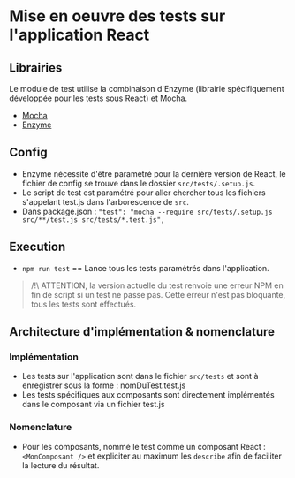 # Mise en oeuvre des tests sur l'application React

 ## Librairies

 Le module de test utilise la combinaison d'Enzyme (librairie spécifiquement développée pour les tests sous React) et Mocha.
* [Mocha](https://mochajs.org/)
* [Enzyme](https://airbnb.io/enzyme/)

 ## Config

 * Enzyme nécessite d'être paramétré pour la dernière version de React, le fichier de config se trouve dans le dossier `src/tests/.setup.js`.
* Le script de test est paramétré pour aller chercher tous les fichiers s'appelant test.js dans l'arborescence de `src`.
* Dans package.json : `"test": "mocha --require src/tests/.setup.js src/**/test.js src/tests/*.test.js",`

 ## Execution

 * `npm run test` == Lance tous les tests paramétrés dans l'application.

 > /!\ ATTENTION, la version actuelle du test renvoie une erreur NPM en fin de script si un test ne passe pas. Cette erreur n'est pas bloquante, tous les tests sont effectués.
 ## Architecture d'implémentation & nomenclature

 ### Implémentation
* Les tests sur l'application sont dans le fichier `src/tests` et sont à enregistrer sous la forme : nomDuTest.test.js
* Les tests spécifiques aux composants sont directement implémentés dans le composant via un fichier test.js

 ### Nomenclature
* Pour les composants, nommé le test comme un composant React : `<MonComposant />` et expliciter au maximum les `describe` afin de faciliter la lecture du résultat.